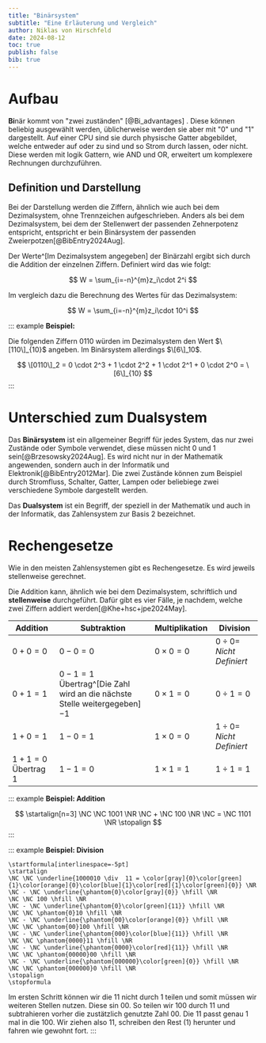 ```yaml
---
title: "Binärsystem"
subtitle: "Eine Erläuterung und Vergleich"
author: Niklas von Hirschfeld
date: 2024-08-12
toc: true
publish: false
bib: true
---
```


# Aufbau

**Bi**när kommt von "zwei zuständen" [@Bi_advantages] . Diese können
beliebig ausgewählt werden, üblicherweise werden sie aber mit "0" und "1"
dargestellt. Auf einer CPU sind sie durch physische Gatter abgebildet, welche
entweder auf oder zu sind und so Strom durch lassen, oder nicht. Diese werden
mit logik Gattern, wie AND und OR, erweitert um komplexere Rechnungen
durchzuführen.

## Definition und Darstellung

Bei der Darstellung werden die Ziffern, ähnlich wie auch bei dem Dezimalsystem,
ohne Trennzeichen aufgeschrieben. Anders als bei dem Dezimalsystem, bei dem der
Stellenwert der passenden Zehnerpotenz entspricht, entspricht er bein Binärsystem der passenden Zweierpotzen[@BibEntry2024Aug].

Der Werte^[Im Dezimalsystem angegeben] der Binärzahl ergibt sich durch die Addition der einzelnen Ziffern. Definiert wird das wie folgt:

$$
W = \sum_{i=-n}^{m}z_i\cdot 2^i
$$

Im vergleich dazu die Berechnung des Wertes für das Dezimalsystem:

$$
W = \sum_{i=-n}^{m}z_i\cdot 10^i
$$

::: example
**Beispiel:**

Die folgenden Ziffern $0110$ würden im Dezimalsystem den Wert $\[110\]_{10}$ angeben. Im Binärsystem allerdings $\[6\]_10$.

$$
\[0110\]_2 = 0 \cdot 2^3 + 1 \cdot 2^2 + 1 \cdot 2^1 + 0 \cdot 2^0 = \[6\]_{10}
$$
:::



# Unterschied zum Dualsystem

Das **Binärsystem** ist ein allgemeiner Begriff für jedes System, das nur zwei
Zustände oder Symbole verwendet, diese müssen nicht $0$ und $1$
sein[@Brzesowsky2024Aug]. Es wird nicht nur in der Mathematik angewenden,
sondern auch in der Informatik und Elektronik[@BibEntry2012Mar]. Die zwei
Zustände können zum Beispiel durch Stromfluss, Schalter, Gatter, Lampen oder
beliebiege zwei verschiedene Symbole dargestellt werden.

Das **Dualsystem** ist ein Begriff, der speziell in der Mathematik und auch in
der Informatik, das Zahlensystem zur Basis $2$ bezeichnet.

# Rechengesetze

Wie in den meisten Zahlensystemen gibt es Rechengesetze. Es wird jeweils stellenweise gerechnet.

Die Addition kann, ähnlich wie bei dem Dezimalsystem, schriftlich und **stellenweise** durchgeführt. Dafür gibt es vier Fälle, je nachdem, welche zwei Ziffern addiert werden[@Khe+hsc+jpe2024May].

| Addition             | Subtraktion                                                               | Multiplikation | Division                       |
| ---                  | ---                                                                       | ---            | ---                            |
| $0+0=0$              | $0-0=0$                                                                   | $0 \times 0=0$ | $0 \div 0 =$ *Nicht Definiert* |
| $0+1=1$              | $0-1=1$ Übertrag^[Die Zahl wird an die nächste Stelle weitergegeben] $-1$ | $0 \times 1=0$ | $0 \div 1 =0$                  |
| $1+0=1$              | $1-0=1$                                                                   | $1 \times 0=0$ | $1 \div 0 =$ *Nicht Definiert* |
| $1+1=0$ Übertrag $1$ | $1-1=0$                                                                   | $1 \times 1=1$ | $1 \div 1 =1$                  |

::: example
**Beispiel: Addition**

$$
\startalign[n=3]
\NC \NC 1001 \NR
\NC + \NC 100 \NR
\NC = \NC 1101 \NR
\stopalign
$$
:::

::: example
**Beispiel: Division**

```{=context}
\startformula[interlinespace=-5pt]
\startalign
\NC \NC \underline{1000010 \div  11 = \color[gray]{0}\color[green]{1}\color[orange]{0}\color[blue]{1}\color[red]{1}\color[green]{0}} \NR
\NC - \NC \underline{\phantom{0}\color[gray]{0}} \hfill \NR
\NC \NC 100 \hfill \NR
\NC - \NC \underline{\phantom{0}\color[green]{11}} \hfill \NR
\NC \NC \phantom{0}10 \hfill \NR
\NC - \NC \underline{\phantom{00}\color[orange]{0}} \hfill \NR
\NC \NC \phantom{00}100 \hfill \NR
\NC - \NC \underline{\phantom{000}\color[blue]{11}} \hfill \NR
\NC \NC \phantom{0000}11 \hfill \NR
\NC - \NC \underline{\phantom{0000}\color[red]{11}} \hfill \NR
\NC \NC \phantom{00000}00 \hfill \NR
\NC - \NC \underline{\phantom{000000}\color[green]{0}} \hfill \NR
\NC \NC \phantom{000000}0 \hfill \NR
\stopalign
\stopformula
```

Im ersten Schritt können wir die $11$ nicht durch $1$ teilen und somit müssen
wir weiteren Stellen nutzen. Diese sin $00$. So teilen wir $100$ durch $11$ und
subtrahieren vorher die zustätzlich genutzte Zahl $00$. Die $11$ passt genau
$1$ mal in die $100$. Wir ziehen also $11$, schreiben den Rest ($1$) herunter
und fahren wie gewohnt fort. 
:::
